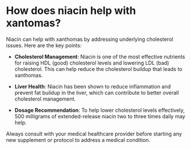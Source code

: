 # How does niacin help with xantomas?

Niacin can help with xanthomas by addressing underlying cholesterol issues. Here are the key points:

- **Cholesterol Management**: Niacin is one of the most effective nutrients for raising HDL (good) cholesterol levels and lowering LDL (bad) cholesterol. This can help reduce the cholesterol buildup that leads to xanthomas.

- **Liver Health**: Niacin has been shown to reduce inflammation and prevent fat buildup in the liver, which can contribute to better overall cholesterol management.

- **Dosage Recommendation**: To help lower cholesterol levels effectively, 500 milligrams of extended-release niacin two to three times daily may help.

Always consult with your medical healthcare provider before starting any new supplement or protocol to address a medical condition.